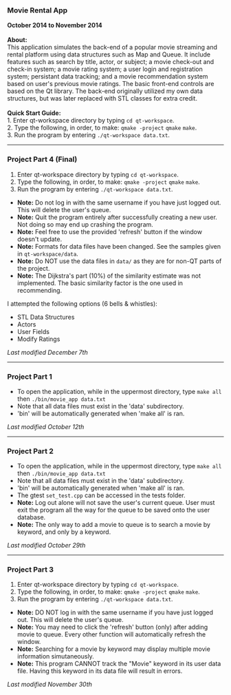 <h3>Movie Rental App</h3>
<strong>October 2014 to November 2014</strong>
<br><br>
<strong>About:</strong><br>
This application simulates the back-end of a popular movie streaming and rental platform using data structures such as Map and Queue. It include features such as search by title, actor, or subject; a movie check-out and check-in system; a movie rating system; a user login and registration system; persistant data tracking; and a movie recommendation system based on user's previous movie ratings. The basic front-end controls are based on the Qt library. The back-end originally utilized my own data structures, but was later replaced with STL classes for extra credit.
<br><br>
<strong>Quick Start Guide:</strong><br>
1. Enter qt-workspace directory by typing <code>cd qt-workspace</code>.<br>
2. Type the following, in order, to make: <code>qmake -project</code> <code>qmake</code> <code>make</code>.<br>
3. Run the program by entering <code>./qt-workspace data.txt</code>.<br>
<hr />

<h3>Project Part 4 (Final)</h3>

<ol>
<li>Enter qt-workspace directory by typing <code>cd qt-workspace</code>.</li>
<li>Type the following, in order, to make: <code>qmake -project</code> <code>qmake</code> <code>make</code>.</li>
<li>Run the program by entering <code>./qt-workspace data.txt</code>.</li>
</ol>

<ul>
<li> <strong>Note:</strong> Do not log in with the same username if you have just logged out. This will delete the user's queue. </li>
<li> <strong>Note:</strong> Quit the program entirely after successfully creating a new user. Not doing so may end up crashing the program. </li>
<li> <strong>Note:</strong> Feel free to use the provided 'refresh' button if the window doesn't update. </li>
<li><strong>Note:</strong> Formats for data files have been changed. See the samples given in <code>qt-workspace/data</code>.</li>
<li><strong>Note:</strong> Do NOT use the data files in <code>data/</code> as they are for non-QT parts of the project.</li>
<li><strong>Note:</strong> The Dijkstra's part (10%) of the similarity estimate was not implemented. The basic similarity factor is the one used in recommending.</li>
</ul>

I attempted the following options (6 bells & whistles):
- STL Data Structures
- Actors
- User Fields
- Modify Ratings



<em>Last modified December 7th</em>



<hr />

<h3>Project Part 1</h3>
<ul>
<li>To open the application, while in the uppermost directory, type <code>make all</code> then <code>./bin/movie_app data.txt</code></li>
<li>Note that all data files must exist in the 'data' subdirectory.</li>
<li>'bin' will be automatically generated when 'make all' is ran.</li>
</ul>

<em>Last modified October 12th</em>

<hr />

<h3>Project Part 2</h3>
<ul>
<li>To open the application, while in the uppermost directory, type <code>make all</code> then <code>./bin/movie_app data.txt</code></li>
<li>Note that all data files must exist in the 'data' subdirectory.</li>
<li>'bin' will be automatically generated when 'make all' is ran.</li>
<li> The gtest <code>set_test.cpp</code> can be accessed in the tests folder.</li>
<li> <strong>Note:</strong> Log out alone will not save the user's current queue. User must exit the program all the way for the queue to be saved onto the user database. </li>
<li> <strong>Note:</strong> The only way to add a movie to queue is to search a movie by keyword, and only by a keyword. </li>
</ul>

<em>Last modified October 29th</em>

<hr />

<h3>Project Part 3</h3>

<ol>
<li>Enter qt-workspace directory by typing <code>cd qt-workspace</code>.</li>
<li>Type the following, in order, to make: <code>qmake -project</code> <code>qmake</code> <code>make</code>.</li>
<li>Run the program by entering <code>./qt-workspace data.txt</code>.</li>
</ol>

<ul>
<li> <strong>Note:</strong> DO NOT log in with the same username if you have just logged out. This will delete the user's queue. </li>
<li> <strong>Note:</strong> You may need to click the 'refresh' button (only) after adding movie to queue. Every other function will automatically refresh the window. </li>
<li> <strong>Note:</strong> Searching for a movie by keyword may display multiple movie information simutaneously. </li>
<li> <strong>Note:</strong> This program CANNOT track the "Movie" keyword in its user data file. Having this keyword in its data file will result in errors.
</ul>

<em>Last modified November 30th</em>


